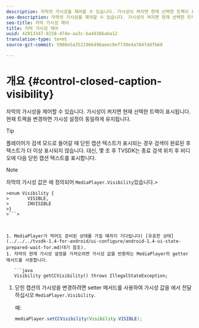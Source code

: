 ```yaml
---
description: 자막의 가시성을 제어할 수 있습니다. 가시성이 켜지면 현재 선택한 트랙이 표시됩니다. 현재 트랙을 변경하면 가시성 설정이 동일하게 유지됩니다.
seo-description: 자막의 가시성을 제어할 수 있습니다. 가시성이 켜지면 현재 선택한 트랙이 표시됩니다. 현재 트랙을 변경하면 가시성 설정이 동일하게 유지됩니다.
seo-title: 자막 가시성 제어
title: 자막 가시성 제어
uuid: 42913347-8158-474e-aa3c-ba4d38baba12
translation-type: tm+mt
source-git-commit: 5908e5a3521966496aeec0ef730e4a704fddfb68

---
```



# 개요 {#control-closed-caption-visibility}

자막의 가시성을 제어할 수 있습니다. 가시성이 켜지면 현재 선택한 트랙이 표시됩니다. 현재 트랙을 변경하면 가시성 설정이 동일하게 유지됩니다.

>[!TIP]
>
>플레이어가 검색 모드로 들어갈 때 닫힌 캡션 텍스트가 표시되는 경우 검색이 완료된 후 텍스트가 더 이상 표시되지 않습니다. 대신, 몇 초 후 TVSDK는 종료 검색 위치 후 비디오에 다음 닫힌 캡션 텍스트를 표시합니다.

>[!NOTE]
>
>자막의 가시성 값은 에 정의되어 `MediaPlayer.Visibility`있습니다.>
>
```java>
>enum Visibility { 
>       VISIBLE,  
>       INVISIBLE 
>}
>```>



1. MediaPlayer가 적어도 준비된 상태를 가질 때까지 기다립니다( [유효한 상태](../../../tvsdk-1.4-for-android/ui-configure/android-1.4-ui-state-prepared-wait-for.md)대기 참조).
1. 자막의 현재 가시성 설정을 가져오려면 가시성 값을 반환하는 MediaPlayer의 getter 메서드를 사용합니다.

   ```java
   Visibility getCCVisibility() throws IllegalStateException;
   ```

1. 닫힌 캡션의 가시성을 변경하려면 setter 메서드를 사용하여 가시성 값을 에서 전달하십시오 `MediaPlayer.Visibility`.

   예:

   ```java
   mediaPlayer.setCCVisibility(Visibility.VISIBLE);
   ```


